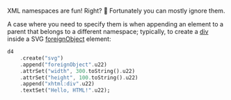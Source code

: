 XML namespaces are fun! Right? 🤪 Fortunately you can mostly ignore them.

A case where you need to specify them is when appending an element to a parent that belongs to a different namespace; typically, to create a [div][] inside a SVG [foreignObject][] element:

[div]: https://developer.mozilla.org/en-US/docs/Web/HTML/Element/div
[foreignObject]: https://developer.mozilla.org/en-US/docs/Web/SVG/Element/ForeignObject

```dart
d4
    .create("svg")
    .append("foreignObject".u22)
    .attrSet("width", 300.toString().u22)
    .attrSet("height", 100.toString().u22)
    .append("xhtml:div".u22)
    .textSet("Hello, HTML!".u22);
```